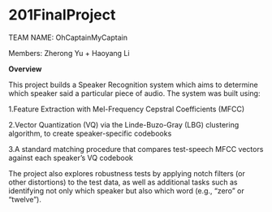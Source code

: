 # 201FinalProject

TEAM NAME: OhCaptainMyCaptain

Members: Zherong Yu + Haoyang Li

**Overview**

This project builds a Speaker Recognition system which aims to determine which speaker said a particular piece of audio. 
The system was built using:

1.Feature Extraction with Mel-Frequency Cepstral Coefficients (MFCC)

2.Vector Quantization (VQ) via the Linde-Buzo-Gray (LBG) clustering algorithm, to create speaker-specific codebooks

3.A standard matching procedure that compares test-speech MFCC vectors against each speaker’s VQ codebook

The project also explores robustness tests by applying notch filters (or other distortions) to the test data, as well as additional tasks such as identifying not only which speaker but also which word (e.g., “zero” or “twelve”).



